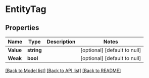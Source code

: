 # EntityTag

## Properties
Name | Type | Description | Notes
------------ | ------------- | ------------- | -------------
**Value** | **string** |  | [optional] [default to null]
**Weak** | **bool** |  | [optional] [default to null]

[[Back to Model list]](../README.md#documentation-for-models) [[Back to API list]](../README.md#documentation-for-api-endpoints) [[Back to README]](../README.md)


